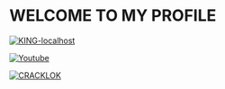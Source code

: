 # WELCOME TO MY PROFILE

<a href="https://github.com/KING-localhost"><img title="KING-localhost" src="https://github-readme-stats.vercel.app/api?username=KING-localhost&show_icons=true&include_all_commits=true&theme=chartreuse-blue-green&red&cache_seconds=3200"></a>
</p>

<a href="https://www.youtube.com/channel/UCDlFauwtjzXK5pgNdv6BEtw"><img title="Youtube" src="https://img.shields.io/badge/Youtube-red?style=for-the-badge&logo=youtube"></a>

<a href="https://github.com/KING-localhost/CRACKLOK"><img title="CRACKLOK" src="https://github-readme-stats.vercel.app/api/pin/?username=KING-localhost&repo=CRACKLOK&theme=dark"></a>
<!--
**KING-localhost/KING-localhost** is a ✨ _special_ ✨ repository because its `README.md` (this file) appears on your GitHub profile.

Here are some ideas to get you started:

- 🔭 I’m currently working on ...
- 🌱 I’m currently learning ...
- 👯 I’m looking to collaborate on ...
- 🤔 I’m looking for help with ...
- 💬 Ask me about ...
- 📫 How to reach me: ...
- 😄 Pronouns: ...
- ⚡ Fun fact: ...
-->

